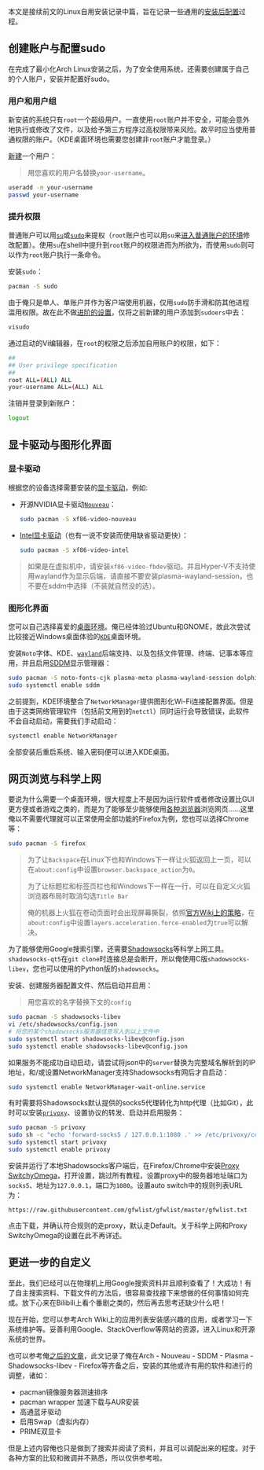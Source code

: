 本文是接续前文的Linux自用安装记录中篇，旨在记录一些通用的[安装后配置](https://wiki.archlinux.org/index.php/General_recommendations)过程。


## 创建账户与配置sudo

在完成了最小化Arch Linux安装之后，为了安全使用系统，还需要创建属于自己的个人账户，安装并配置好sudo。

### 用户和用户组

新安装的系统只有`root`一个超级用户。一直使用`root`账户并不安全，可能会意外地执行或修改了文件，以及给予第三方程序过高权限带来风险。故平时应当使用普通权限的账户。（KDE桌面环境也需要您创建非`root`账户才能登录。）

[新建](https://wiki.archlinux.org/index.php/Users_and_groups#Example_adding_a_user)一个用户：

> 用您喜欢的用户名替换`your-username`。

```bash
useradd -m your-username
passwd your-username
```

### 提升权限

普通账户可以用[`su`](https://wiki.archlinux.org/index.php/Su)或[`sudo`](https://wiki.archlinux.org/index.php/Sudo)来提权（`root`账户也可以用`su`来[进入普通账户的环境](https://wiki.archlinux.org/index.php/Su#Tips_and_tricks)修改配置）。使用`su`在shell中提升到`root`账户的权限进而为所欲为，而使用`sudo`则可以作为`root`账户执行一条命令。

安装`sudo`：

```bash
pacman -S sudo
```

由于俺只是单人、单账户并作为客户端使用机器，仅用`sudo`防手滑和防其他进程滥用权限。故在此不做[进阶的设置](https://wiki.archlinux.org/index.php/Sudo#Example_entries)，仅将之前新建的用户添加到`sudoers`中去：

```bash
visudo
```

通过启动的Vi编辑器，在`root`的权限之后添加自用账户的权限，如下：

```bash
##
## User privilege specification
##
root ALL=(ALL) ALL
your-username ALL=(ALL) ALL
```

注销并登录到新账户：

```bash
logout
```

## 显卡驱动与图形化界面

### 显卡驱动

根据您的设备选择需要安装的[显卡驱动](https://wiki.archlinux.org/index.php/Xorg#Driver_installation)，例如:

- 开源NVIDIA显卡驱动[`Nouveau`](https://wiki.archlinux.org/index.php/Nouveau)：

  ```bash
  sudo pacman -S xf86-video-nouveau
  ```

- [Intel显卡驱动](https://wiki.archlinux.org/index.php/Intel_graphics)（也有一说不安装而使用缺省驱动更快）：

  ```bash
  sudo pacman -S xf86-video-intel
  ```

> 如果是在虚拟机中，请安装`xf86-video-fbdev`驱动。并且Hyper-V不支持使用wayland作为显示后端，请直接不要安装plasma-wayland-session，也不要在sddm中选择（不装就自然没的选）。

### 图形化界面

您可以自己选择喜爱的[桌面环境](https://wiki.archlinux.org/index.php/Desktop_environment)。俺已经体验过Ubuntu和GNOME，故此次尝试比较接近Windows桌面体验的[`KDE`](https://wiki.archlinux.org/index.php/KDE)桌面环境。

安装`Noto`字体、KDE、[`wayland`](https://wiki.archlinux.org/index.php/KDE#KDE_applications)后端支持、以及包括文件管理、终端、记事本等应用，并且启用[SDDM](https://wiki.archlinux.org/index.php/SDDM)显示管理器：

```bash
sudo pacman -S noto-fonts-cjk plasma-meta plasma-wayland-session dolphin-plugins kdegraphics-meta kdeutils-meta khelpcenter konsole kwrite
sudo systemctl enable sddm
```

之前提到，KDE环境整合了`NetworkManager`提供图形化Wi-Fi连接配置界面。但是由于这类网络管理软件（包括前文用到的`netctl`）同时运行会导致错误，此软件不会自动启动，需要我们手动启动：

```bash
systemctl enable NetworkManager
```

全部安装后重启系统、输入密码便可以进入KDE桌面。

## 网页浏览与科学上网

要说为什么需要一个桌面环境，很大程度上不是因为运行软件或者修改设置比GUI更方便或者游戏之类的，而是为了能够至少能够使用[各种浏览器](https://wiki.archlinux.org/index.php/Web_browser)浏览网页……这里俺以不需要代理就可以正常使用全部功能的Firefox为例，您也可以选择Chrome等：

```bash
sudo pacman -S firefox
```

> 为了让`Backspace`在Linux下也和Windows下一样让火狐返回上一页，可以在`about:config`中设置`browser.backspace_action`为`0`。
>
> 为了让标题栏和标签页栏也和Windows下一样在一行，可以在自定义火狐浏览器布局时取消勾选`Title Bar`
>
> 俺的机器上火狐在卷动页面时会出现屏幕撕裂，依照[官方Wiki上的策略](https://wiki.archlinux.org/index.php/firefox#Tearing_video_in_fullscreen_mode)，在`about:config`中设置`layers.acceleration.force-enabled`为`true`可以解决。

为了能够使用Google搜索引擎，还需要[Shadowsocks](https://wiki.archlinux.org/index.php/Shadowsocks)等科学上网工具。`shadowsocks-qt5`在`git clone`时连接总是会断开，所以俺使用C版`shadowsocks-libev`，您也可以使用的Python版的`shadowsocks`。

安装、创建服务器配置文件、然后启动并启用：

> 用您喜欢的名字替换下文的`config`

```bash
sudo pacman -S shadowsocks-libev
vi /etc/shadowsocks/config.json
# 将您的某个shadowsocks服务器信息写入到以上文件中
sudo systemctl start shadowsocks-libev@config.json
sudo systemctl enable shadowsocks-libev@config.json
```

如果服务不能成功自动启动，请尝试将json中的`server`替换为完整域名解析到的IP地址，和/或设置NetworkManager支持Shadowsocks有网后才自启动：

```bash
sudo systemctl enable NetworkManager-wait-online.service
```

有时需要将Shadowsocks默认提供的socks5代理转化为http代理（比如Git），此时可以安装[`privoxy`](https://wiki.archlinux.org/index.php/Privoxy)、设置协议的转发、启动并启用服务：

```bash
sudo pacman -S privoxy
sudo sh -c "echo 'forward-socks5 / 127.0.0.1:1080 .' >> /etc/privoxy/config"
sudo systemctl start privoxy
sudo systemctl enable privoxy
```

安装并运行了本地Shadowsocks客户端后，在Firefox/Chrome中安装[Proxy SwitchyOmega](https://addons.mozilla.org/en-US/firefox/addon/switchyomega/)，打开设置，跳过所有教程，设置proxy中的服务器地址端口为`socks5`、地址为`127.0.0.1`，端口为`1080`。设置auto switch中的规则列表URL为：

```URL
https://raw.githubusercontent.com/gfwlist/gfwlist/master/gfwlist.txt
```

点击下载，并确认符合规则的走proxy，默认走Default。关于科学上网和Proxy SwitchyOmega的设置在此不再详述。

## 更进一步的自定义

至此，我们已经可以在物理机上用Google搜索资料并且顺利查看了！大成功！有了自主搜索资料、下载文件的方法后，很容易查找接下来想做的任何事情如何完成。放下心来在Bilibili上看个番剧之类的，然后再去思考还缺少什么吧！

现在开始，您可以参考Arch Wiki上的应用列表安装感兴趣的应用，或者学习一下系统维护等。妥善利用Google、StackOverflow等网站的资源，进入Linux和开源系统的世界。

也可以参考俺[之后的文章](tweak-arch.md)，此文记录了俺在Arch - Nouveau - SDDM - Plasma - Shadowsocks-libev - Firefox等齐备之后，安装的其他或许有用的软件和进行的调整，诸如：

- pacman镜像服务器测速排序
- pacman wrapper 加速下载与AUR安装
- 高通蓝牙驱动
- 启用Swap（虚拟内存）
- PRIME双显卡

但是上述内容俺也只是做到了搜索并阅读了资料，并且可以调配出来的程度。对于各种方案的比较和微调并不熟悉，所以仅供参考啦。
